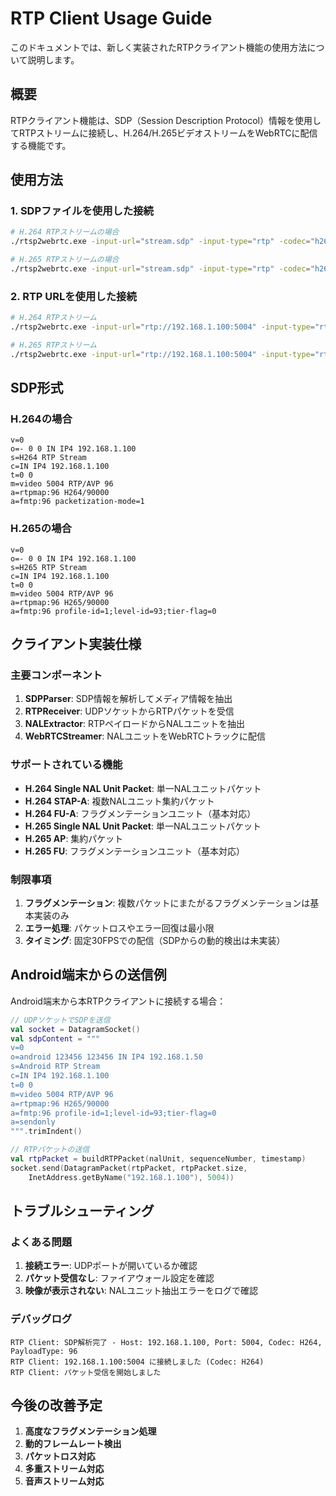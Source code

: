 # RTP Client Usage Guide

このドキュメントでは、新しく実装されたRTPクライアント機能の使用方法について説明します。

## 概要

RTPクライアント機能は、SDP（Session Description Protocol）情報を使用してRTPストリームに接続し、H.264/H.265ビデオストリームをWebRTCに配信する機能です。

## 使用方法

### 1. SDPファイルを使用した接続

```bash
# H.264 RTPストリームの場合
./rtsp2webrtc.exe -input-url="stream.sdp" -input-type="rtp" -codec="h264" -use-gortsplib="false"

# H.265 RTPストリームの場合
./rtsp2webrtc.exe -input-url="stream.sdp" -input-type="rtp" -codec="h265" -use-gortsplib="false"
```

### 2. RTP URLを使用した接続

```bash
# H.264 RTPストリーム
./rtsp2webrtc.exe -input-url="rtp://192.168.1.100:5004" -input-type="rtp" -codec="h264" -use-gortsplib="false"

# H.265 RTPストリーム
./rtsp2webrtc.exe -input-url="rtp://192.168.1.100:5004" -input-type="rtp" -codec="h265" -use-gortsplib="false"
```

## SDP形式

### H.264の場合

```
v=0
o=- 0 0 IN IP4 192.168.1.100
s=H264 RTP Stream
c=IN IP4 192.168.1.100
t=0 0
m=video 5004 RTP/AVP 96
a=rtpmap:96 H264/90000
a=fmtp:96 packetization-mode=1
```

### H.265の場合

```
v=0
o=- 0 0 IN IP4 192.168.1.100
s=H265 RTP Stream
c=IN IP4 192.168.1.100
t=0 0
m=video 5004 RTP/AVP 96
a=rtpmap:96 H265/90000
a=fmtp:96 profile-id=1;level-id=93;tier-flag=0
```

## クライアント実装仕様

### 主要コンポーネント

1. **SDPParser**: SDP情報を解析してメディア情報を抽出
2. **RTPReceiver**: UDPソケットからRTPパケットを受信
3. **NALExtractor**: RTPペイロードからNALユニットを抽出
4. **WebRTCStreamer**: NALユニットをWebRTCトラックに配信

### サポートされている機能

- **H.264 Single NAL Unit Packet**: 単一NALユニットパケット
- **H.264 STAP-A**: 複数NALユニット集約パケット
- **H.264 FU-A**: フラグメンテーションユニット（基本対応）
- **H.265 Single NAL Unit Packet**: 単一NALユニットパケット
- **H.265 AP**: 集約パケット
- **H.265 FU**: フラグメンテーションユニット（基本対応）

### 制限事項

1. **フラグメンテーション**: 複数パケットにまたがるフラグメンテーションは基本実装のみ
2. **エラー処理**: パケットロスやエラー回復は最小限
3. **タイミング**: 固定30FPSでの配信（SDPからの動的検出は未実装）

## Android端末からの送信例

Android端末から本RTPクライアントに接続する場合：

```kotlin
// UDPソケットでSDPを送信
val socket = DatagramSocket()
val sdpContent = """
v=0
o=android 123456 123456 IN IP4 192.168.1.50
s=Android RTP Stream
c=IN IP4 192.168.1.100
t=0 0
m=video 5004 RTP/AVP 96
a=rtpmap:96 H265/90000
a=fmtp:96 profile-id=1;level-id=93;tier-flag=0
a=sendonly
""".trimIndent()

// RTPパケットの送信
val rtpPacket = buildRTPPacket(nalUnit, sequenceNumber, timestamp)
socket.send(DatagramPacket(rtpPacket, rtpPacket.size, 
    InetAddress.getByName("192.168.1.100"), 5004))
```

## トラブルシューティング

### よくある問題

1. **接続エラー**: UDPポートが開いているか確認
2. **パケット受信なし**: ファイアウォール設定を確認
3. **映像が表示されない**: NALユニット抽出エラーをログで確認

### デバッグログ

```
RTP Client: SDP解析完了 - Host: 192.168.1.100, Port: 5004, Codec: H264, PayloadType: 96
RTP Client: 192.168.1.100:5004 に接続しました (Codec: H264)
RTP Client: パケット受信を開始しました
```

## 今後の改善予定

1. **高度なフラグメンテーション処理**
2. **動的フレームレート検出**
3. **パケットロス対応**
4. **多重ストリーム対応**
5. **音声ストリーム対応**
